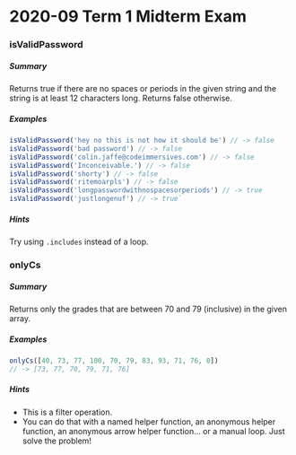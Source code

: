 # 2020-09 Term 1 Midterm Exam



### isValidPassword

##### Summary

Returns true if there are no spaces or periods in the given string and the string is at least 12 characters long. Returns false otherwise.

##### Examples

``` javascript
isValidPassword('hey no this is not how it should be') // -> false
isValidPassword('bad password') // -> false
isValidPassword('colin.jaffe@codeimmersives.com') // -> false
isValidPassword('Inconceivable.') // -> false
isValidPassword('shorty') // -> false
isValidPassword('ritemoarpls') // -> false
isValidPassword('longpasswordwithnospacesorperiods') // -> true
isValidPassword('justlongenuf') // -> true`
```

##### Hints

Try using `.includes` instead of a loop.


### onlyCs

##### Summary

Returns only the grades that are between 70 and 79 (inclusive) in the given array.


##### Examples

``` javascript
onlyCs([40, 73, 77, 100, 70, 79, 83, 93, 71, 76, 0])
// -> [73, 77, 70, 79, 71, 76]
```


##### Hints

* This is a filter operation.
* You can do that with a named helper function, an anonymous helper function, an anonymous arrow helper function... or a manual loop. Just solve the problem!

